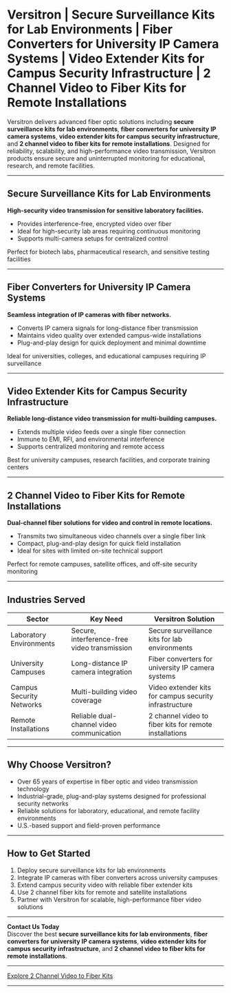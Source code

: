 # Versitron | Secure Surveillance Kits for Lab Environments | Fiber Converters for University IP Camera Systems | Video Extender Kits for Campus Security Infrastructure | 2 Channel Video to Fiber Kits for Remote Installations

Versitron delivers advanced fiber optic solutions including **secure surveillance kits for lab environments**, **fiber converters for university IP camera systems**, **video extender kits for campus security infrastructure**, and **2 channel video to fiber kits for remote installations**. Designed for reliability, scalability, and high-performance video transmission, Versitron products ensure secure and uninterrupted monitoring for educational, research, and remote facilities.

---

## Secure Surveillance Kits for Lab Environments

**High-security video transmission for sensitive laboratory facilities.**

- Provides interference-free, encrypted video over fiber  
- Ideal for high-security lab areas requiring continuous monitoring  
- Supports multi-camera setups for centralized control  

Perfect for biotech labs, pharmaceutical research, and sensitive testing facilities  

---

## Fiber Converters for University IP Camera Systems

**Seamless integration of IP cameras with fiber networks.**

- Converts IP camera signals for long-distance fiber transmission  
- Maintains video quality over extended campus-wide installations  
- Plug-and-play design for quick deployment and minimal downtime  

Ideal for universities, colleges, and educational campuses requiring IP surveillance  

---

## Video Extender Kits for Campus Security Infrastructure

**Reliable long-distance video transmission for multi-building campuses.**

- Extends multiple video feeds over a single fiber connection  
- Immune to EMI, RFI, and environmental interference  
- Supports centralized monitoring and remote access  

Best for university campuses, research facilities, and corporate training centers  

---

## 2 Channel Video to Fiber Kits for Remote Installations

**Dual-channel fiber solutions for video and control in remote locations.**

- Transmits two simultaneous video channels over a single fiber link  
- Compact, plug-and-play design for quick field installation  
- Ideal for sites with limited on-site technical support  

Perfect for remote campuses, satellite offices, and off-site security monitoring  

---

## Industries Served

| Sector                  | Key Need                                           | Versitron Solution                                         |
|--------------------------|---------------------------------------------------|------------------------------------------------------------|
| Laboratory Environments  | Secure, interference-free video transmission      | Secure surveillance kits for lab environments              |
| University Campuses      | Long-distance IP camera integration               | Fiber converters for university IP camera systems         |
| Campus Security Networks | Multi-building video coverage                      | Video extender kits for campus security infrastructure     |
| Remote Installations     | Reliable dual-channel video communication         | 2 channel video to fiber kits for remote installations    |

---

## Why Choose Versitron?

- Over 65 years of expertise in fiber optic and video transmission technology  
- Industrial-grade, plug-and-play systems designed for professional security networks  
- Reliable solutions for laboratory, educational, and remote facility environments  
- U.S.-based support and field-proven performance  

---

## How to Get Started

1. Deploy secure surveillance kits for lab environments  
2. Integrate IP cameras with fiber converters across university campuses  
3. Extend campus security video with reliable fiber extender kits  
4. Use 2 channel fiber kits for remote and satellite installations  
5. Partner with Versitron for scalable, high-performance fiber video solutions  

---

**Contact Us Today**  
Discover the best **secure surveillance kits for lab environments**, **fiber converters for university IP camera systems**, **video extender kits for campus security infrastructure**, and **2 channel video to fiber kits for remote installations**.  

---

[Explore 2 Channel Video to Fiber Kits](https://www.versitron.com/collections/2-channel-video-to-fiber-installation-kits)

---
